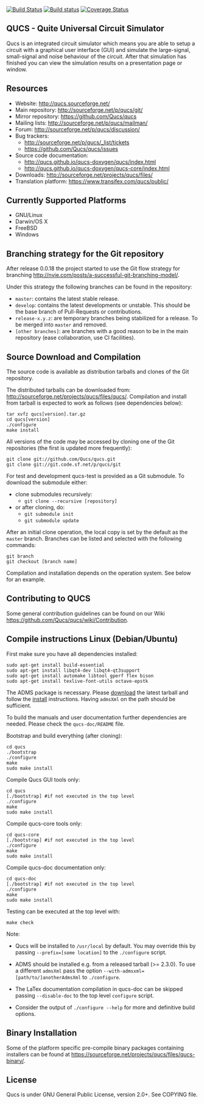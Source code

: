 [![Build Status](https://travis-ci.org/Qucs/qucs.svg?branch=master)](https://travis-ci.org/Qucs/qucs)
[![Build status](https://ci.appveyor.com/api/projects/status/6wm4mmnk59h7soh1/branch/master?svg=true)](https://ci.appveyor.com/project/qucs/qucs/branch/master)
[![Coverage Status](https://img.shields.io/coveralls/Qucs/qucs.svg)](https://coveralls.io/r/Qucs/qucs?branch=master)

## QUCS - Quite Universal Circuit Simulator


Qucs is an integrated circuit simulator which means you are able to setup a circuit with a graphical user interface (GUI) and simulate the large-signal, small-signal and noise behaviour of the circuit. After that simulation has finished you can view the simulation results on a presentation page or window.

## Resources
  - Website: <http://qucs.sourceforge.net/>
  - Main repository: <http://sourceforge.net/p/qucs/git/>
  - Mirror repository: <https://github.com/Qucs/qucs>
  - Mailing lists: <http://sourceforge.net/p/qucs/mailman/>
  - Forum: <http://sourceforge.net/p/qucs/discussion/>
  - Bug trackers:
    - <http://sourceforge.net/p/qucs/_list/tickets>
    - <https://github.com/Qucs/qucs/issues>
  - Source code documentation:
    - <http://qucs.github.io/qucs-doxygen/qucs/index.html>
    - <http://qucs.github.io/qucs-doxygen/qucs-core/index.html>
  - Downloads: <http://sourceforge.net/projects/qucs/files/>
  - Translation platform: <https://www.transifex.com/qucs/public/>

## Currently Supported Platforms
  - GNU/Linux
  - Darwin/OS X
  - FreeBSD
  - Windows

## Branching strategy for the Git repository

After release 0.0.18 the project started to use the Git flow strategy for branching <http://nvie.com/posts/a-successful-git-branching-model/>.

Under this strategy the following branches can be found in the repository:

  - `master`: contains the latest stable release.
  - `develop`: contains the latest developments or unstable. This should be the base branch of Pull-Requests or contributions.
  - `release-x.y.z`: are temporary branches being stabilized for a release. To be merged into `master` and removed.
  - `[other branches]`: are branches with a good reason to be in the main repository (ease collaboration, use CI facilities).

## Source Download and Compilation

The source code is available as distribution tarballs and clones of the Git repository.

The distributed tarballs can be downloaded from: <http://sourceforge.net/projects/qucs/files/qucs/>.
Compilation and install from tarball is expected to work as follows (see dependencies below):

    tar xvfz qucs[version].tar.gz
    cd qucs[version]
    ./configure
    make install

All versions of the code may be accessed by cloning one of the Git repositories (the first is updated more frequently):

    git clone git://github.com/Qucs/qucs.git
    git clone git://git.code.sf.net/p/qucs/git

For test and development qucs-test is provided as a Git submodule.
To download the submodule either:

   * clone submodules recursively:
     * `git clone --recursive [repository]`
   * or after cloning, do:
     * `git submodule init`
     * `git submodule update`

After an initial clone operation, the local copy is set by the default as the `master` branch.
Branches can be listed and selected with the following commands:

    git branch
    git checkout [branch name]

Compilation and installation depends on the operation system. See below for an example.

## Contributing to QUCS

Some general contribution guidelines can be found on our Wiki <https://github.com/Qucs/qucs/wiki/Contribution>.

## Compile instructions Linux (Debian/Ubuntu)

First make sure you have all dependencies installed:

    sudo apt-get install build-essential
    sudo apt-get install libqt4-dev libqt4-qt3support
    sudo apt-get install automake libtool gperf flex bison
    sudo apt-get install texlive-font-utils octave-epstk

The ADMS package is necessary. Please [download](https://sourceforge.net/projects/mot-adms/files/adms-source/) the latest tarball and follow the [install](https://github.com/Qucs/ADMS#users-install-from-tarball) instructions. Having `admsXml` on the path should be sufficient.


To build the manuals and user documentation further dependencies are needed. Please check the `qucs-doc/README` file.


Bootstrap and build everything (after cloning):

    cd qucs
    ./bootstrap
    ./configure
    make
    sudo make install

Compile Qucs GUI tools only:

    cd qucs
    [./bootstrap] #if not executed in the top level
    ./configure
    make
    sudo make install

Compile qucs-core tools only:

    cd qucs-core
    [./bootstrap] #if not executed in the top level
    ./configure
    make
    sudo make install

Compile qucs-doc documentation only:

    cd qucs-doc
    [./bootstrap] #if not executed in the top level
    ./configure
    make
    sudo make install

Testing can be executed at the top level with:

    make check

Note:

 * Qucs will be installed to `/usr/local` by default. You may override this
   by passing `--prefix=[some location]` to the `./configure` script.

 * ADMS should be installed e.g. from a released tarball (>= 2.3.0).
   To use a different `admsXml` pass the option `--with-admsxml=[path/to/]anotherAdmsXml`
   to `./configure`.

 * The LaTex documentation compilation in qucs-doc can be skipped passing `--disable-doc` to the top level `configure` script.

 * Consider the output of `./configure --help` for more and definitive build options.


## Binary Installation

Some of the platform specific pre-compile binary packages containing installers can be found at <https://sourceforge.net/projects/qucs/files/qucs-binary/>.

## License

Qucs is under GNU General Public License, version 2.0+. See COPYING file.
